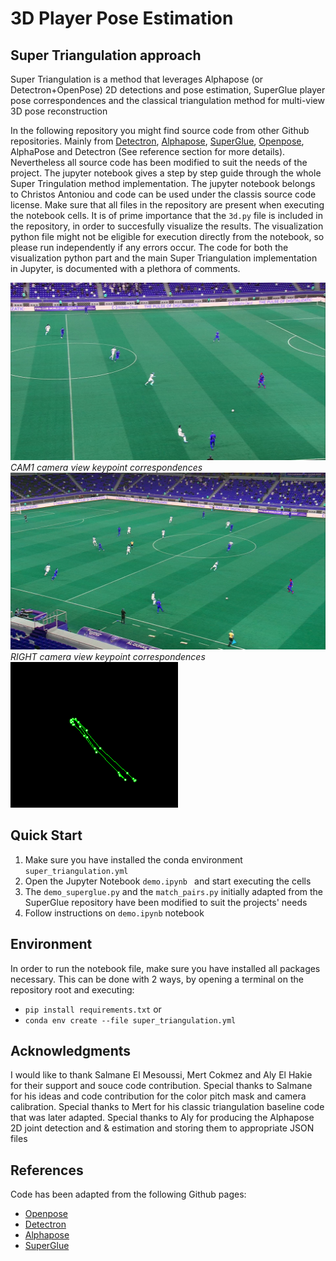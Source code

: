 # 3D Player Pose Estimation
## Super Triangulation approach

Super Triangulation is a method that leverages Alphapose (or Detectron+OpenPose) 2D detections and pose estimation, SuperGlue player pose correspondences and the classical triangulation method for multi-view 3D pose reconstruction

In the following repository you might find source code from other Github repositories. Mainly from [Detectron](https://github.com/facebookresearch/Detectron), [Alphapose](https://github.com/MVIG-SJTU/AlphaPose), [SuperGlue](https://github.com/magicleap/SuperGluePretrainedNetwork), [Openpose](https://github.com/CMU-Perceptual-Computing-Lab/openpose), AlphaPose and Detectron (See reference section for more details). Nevertheless all source code has been modified to suit the needs of the project. The jupyter notebook gives a step by step guide through the whole Super Tringulation method implementation.
The jupyter notebook belongs to Christos Antoniou and code can be used under the classis source code license.
Make sure that all files in the repository are present when executing the notebook cells. It is of prime importance that the ````3d.py```` file is included in the repository, in order to succesfully visualize the results. The visualization python file might not be eligible for execution directly from the notebook, so please run independently if any errors occur. The code for both the visualization python part and the main Super Triangulation implementation in Jupyter, is documented with a plethora of comments.

![Alt text](./cam1_view_frame0_detection0.png?raw=true "Title")*CAM1 camera view keypoint correspondences* ![Alt text](./right_view_frame0_detection0.png?raw=true "Title")*RIGHT camera view keypoint correspondences*
![Alt text](./3Dskeleton.png?raw=true "Title")



##  Quick Start
1. Make sure you have installed the conda environment ````super_triangulation.yml````
2. Open the Jupyter Notebook ````demo.ipynb ```` and start executing the cells
3. The ````demo_superglue.py```` and the ````match_pairs.py```` initially adapted from the SuperGlue repository have been modified to suit the projects' needs
4. Follow instructions on ````demo.ipynb```` notebook

## Environment
In order to run the notebook file, make sure you have installed all packages necessary. This can be done with 2 ways, by opening a terminal on the repository root and executing:
* ````pip install requirements.txt````
 or 
* ````conda env create --file super_triangulation.yml````


## Acknowledgments
I would like to thank Salmane El Mesoussi, Mert Cokmez and Aly El Hakie for their support and souce code contribution.
Special thanks to Salmane for his ideas and code contribution for the color pitch mask and camera calibration.
Special thanks to Mert for his classic triangulation baseline code that was later adapted.
Special thanks to Aly for producing the Alphapose 2D joint detection and & estimation and storing them to appropriate JSON files

## References
Code has been adapted from the following Github pages:
* [Openpose](https://github.com/CMU-Perceptual-Computing-Lab/openpose)
* [Detectron](https://github.com/facebookresearch/Detectron)
* [Alphapose](https://github.com/MVIG-SJTU/AlphaPose)
* [SuperGlue](https://github.com/magicleap/SuperGluePretrainedNetwork)

